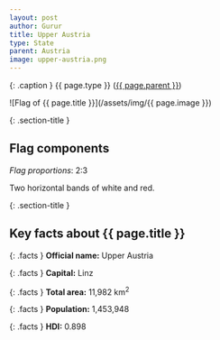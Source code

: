 ```yaml
---
layout: post
author: Gurur
title: Upper Austria
type: State
parent: Austria
image: upper-austria.png
---
```

{: .caption }
{{ page.type }} ([{{ page.parent }}](/2019/03/13/austria.html))

![Flag of {{ page.title }}](/assets/img/{{ page.image }})

{: .section-title }
## Flag components

*Flag proportions*: 2:3

Two horizontal bands of white and red.

{: .section-title }
## Key facts about {{ page.title }}

{: .facts }
**Official name:** Upper Austria

{: .facts }
**Capital:** Linz

{: .facts }
**Total area:** 11,982 km<sup>2</sup>

{: .facts }
**Population:** 1,453,948

{: .facts }
**HDI:** 0.898
